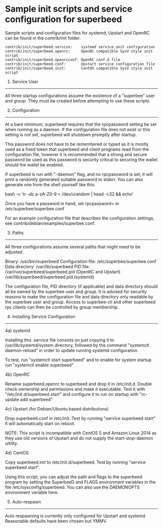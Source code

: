 Sample init scripts and service configuration for superbeed
==========================================================

Sample scripts and configuration files for systemd, Upstart and OpenRC
can be found in the contrib/init folder.

    contrib/init/superbeed.service:    systemd service unit configuration
    contrib/init/superbeed.openrc:     OpenRC compatible SysV style init script
    contrib/init/superbeed.openrcconf: OpenRC conf.d file
    contrib/init/superbeed.conf:       Upstart service configuration file
    contrib/init/superbeed.init:       CentOS compatible SysV style init script

1. Service User
---------------------------------

All three startup configurations assume the existence of a "superbee" user
and group.  They must be created before attempting to use these scripts.

2. Configuration
---------------------------------

At a bare minimum, superbeed requires that the rpcpassword setting be set
when running as a daemon.  If the configuration file does not exist or this
setting is not set, superbeed will shutdown promptly after startup.

This password does not have to be remembered or typed as it is mostly used
as a fixed token that superbeed and client programs read from the configuration
file, however it is recommended that a strong and secure password be used
as this password is security critical to securing the wallet should the
wallet be enabled.

If superbeed is run with "-daemon" flag, and no rpcpassword is set, it will
print a randomly generated suitable password to stderr.  You can also
generate one from the shell yourself like this:

bash -c 'tr -dc a-zA-Z0-9 < /dev/urandom | head -c32 && echo'

Once you have a password in hand, set rpcpassword= in /etc/superbee/superbee.conf

For an example configuration file that describes the configuration settings,
see contrib/debian/examples/superbee.conf.

3. Paths
---------------------------------

All three configurations assume several paths that might need to be adjusted.

Binary:              /usr/bin/superbeed
Configuration file:  /etc/superbee/superbee.conf
Data directory:      /var/lib/superbeed
PID file:            /var/run/superbeed/superbeed.pid (OpenRC and Upstart)
                     /var/lib/superbeed/superbeed.pid (systemd)

The configuration file, PID directory (if applicable) and data directory
should all be owned by the superbee user and group.  It is advised for security
reasons to make the configuration file and data directory only readable by the
superbee user and group.  Access to superbee-cli and other superbeed rpc clients
can then be controlled by group membership.

4. Installing Service Configuration
-----------------------------------

4a) systemd

Installing this .service file consists on just copying it to
/usr/lib/systemd/system directory, followed by the command
"systemctl daemon-reload" in order to update running systemd configuration.

To test, run "systemctl start superbeed" and to enable for system startup run
"systemctl enable superbeed"

4b) OpenRC

Rename superbeed.openrc to superbeed and drop it in /etc/init.d.  Double
check ownership and permissions and make it executable.  Test it with
"/etc/init.d/superbeed start" and configure it to run on startup with
"rc-update add superbeed"

4c) Upstart (for Debian/Ubuntu based distributions)

Drop superbeed.conf in /etc/init.  Test by running "service superbeed start"
it will automatically start on reboot.

NOTE: This script is incompatible with CentOS 5 and Amazon Linux 2014 as they
use old versions of Upstart and do not supply the start-stop-daemon uitility.

4d) CentOS

Copy superbeed.init to /etc/init.d/superbeed. Test by running "service superbeed start".

Using this script, you can adjust the path and flags to the superbeed program by
setting the SuperbeeD and FLAGS environment variables in the file
/etc/sysconfig/superbeed. You can also use the DAEMONOPTS environment variable here.

5. Auto-respawn
-----------------------------------

Auto respawning is currently only configured for Upstart and systemd.
Reasonable defaults have been chosen but YMMV.
